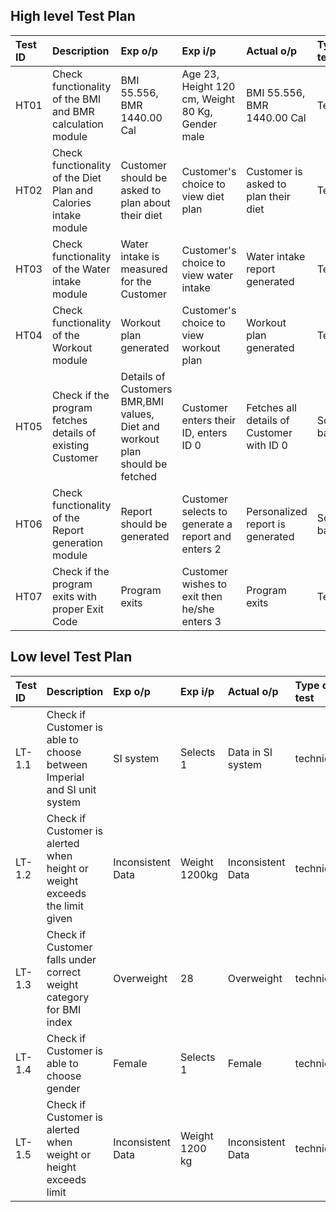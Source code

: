 ## High level Test Plan
| Test ID | Description | Exp o/p | Exp i/p | Actual o/p | Type of test |
| :---- | :---- | :---- | :---- | :---- | :---- |
| HT01 | Check functionality of the BMI and BMR calculation module | BMI 55.556, BMR 1440.00 Cal | Age 23, Height 120 cm, Weight 80 Kg, Gender male | BMI 55.556, BMR 1440.00 Cal  | Technical |
| HT02 | Check functionality of the Diet Plan and Calories intake module | Customer should be asked to plan about their diet | Customer's choice to view diet plan | Customer is asked to plan their diet | Technical |
| HT03 | Check functionality of the Water intake module | Water intake is measured for the Customer | Customer's choice to view water intake | Water intake report generated | Technical |
| HT04 | Check functionality of the Workout module | Workout plan generated | Customer's choice to view workout plan | Workout plan generated | Technical |
| HT05 | Check if the program fetches details of existing Customer | Details of Customers BMR,BMI values, Diet and workout plan should be fetched | Customer enters their ID, enters ID 0 |  Fetches all details of Customer with ID 0  | Scenario based |
| HT06 | Check functionality of the Report generation module | Report should be generated | Customer selects to generate a report and enters 2| Personalized report is generated | Scenario based |
| HT07 | Check if the program exits with proper Exit Code | Program exits | Customer wishes to exit then he/she enters 3 | Program exits | Technical |


## Low level Test Plan
| Test ID | Description | Exp o/p | Exp i/p | Actual o/p | Type of test |
| :---- | :---- | :---- | :---- | :---- | :---- |
| LT-1.1 | Check if Customer is able to choose between Imperial and SI unit system | SI system | Selects 1 | Data in SI system | technical |
| LT-1.2 | Check if Customer is alerted when height or weight exceeds the limit given | Inconsistent Data | Weight 1200kg | Inconsistent Data| technical |
| LT-1.3 | Check if Customer falls under correct weight category for BMI index | Overweight | 28 | Overweight| technical |
| LT-1.4 | Check if Customer is able to choose gender | Female | Selects 1 | Female| technical |
| LT-1.5 | Check if Customer is alerted when weight or height exceeds limit | Inconsistent Data | Weight 1200 kg | Inconsistent Data| technical |

